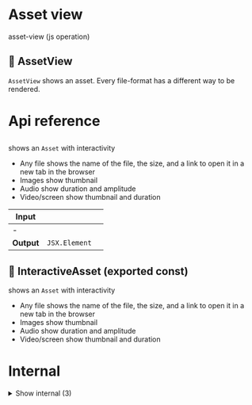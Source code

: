 # Asset view

asset-view (js operation)


## 📁 AssetView

`AssetView` shows an asset. Every file-format has a different way to be rendered.




# Api reference

## <InteractiveAsset />

shows an `Asset` with interactivity

- Any file shows the name of the file, the size, and a link to open it in a new tab in the browser
- Images show thumbnail
- Audio show duration and amplitude
- Video/screen show thumbnail and duration


| Input      |    |    |
| ---------- | -- | -- |
| - | | |
| **Output** | `JSX.Element`   |    |



## 📄 InteractiveAsset (exported const)

shows an `Asset` with interactivity

- Any file shows the name of the file, the size, and a link to open it in a new tab in the browser
- Images show thumbnail
- Audio show duration and amplitude
- Video/screen show thumbnail and duration

# Internal

<details><summary>Show internal (3)</summary>
  
  # <AssetView />




| Input      |    |    |
| ---------- | -- | -- |
| props | { asset: `Asset`, <br />className?: string, <br />projectRelativeReferencingFilePath: string, <br />hideDownloadLink?: boolean, <br /> } |  |
| **Output** | `JSX.Element`   |    |



## 📄 AssetView (exported const)

## 📄 defaultClassName (exported const)

  </details>

